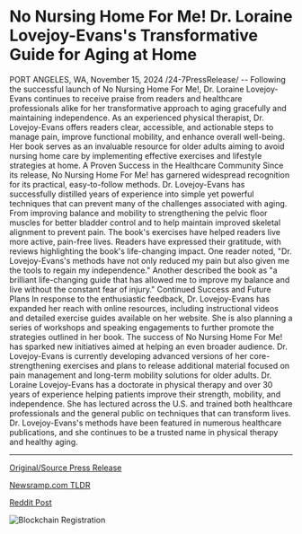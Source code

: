 # No Nursing Home For Me! Dr. Loraine Lovejoy-Evans's Transformative Guide for Aging at Home

PORT ANGELES, WA, November 15, 2024 /24-7PressRelease/ -- Following the successful launch of No Nursing Home For Me!, Dr. Loraine Lovejoy-Evans continues to receive praise from readers and healthcare professionals alike for her transformative approach to aging gracefully and maintaining independence.  As an experienced physical therapist, Dr. Lovejoy-Evans offers readers clear, accessible, and actionable steps to manage pain, improve functional mobility, and enhance overall well-being. Her book serves as an invaluable resource for older adults aiming to avoid nursing home care by implementing effective exercises and lifestyle strategies at home.  A Proven Success in the Healthcare Community  Since its release, No Nursing Home For Me! has garnered widespread recognition for its practical, easy-to-follow methods. Dr. Lovejoy-Evans has successfully distilled years of experience into simple yet powerful techniques that can prevent many of the challenges associated with aging. From improving balance and mobility to strengthening the pelvic floor muscles for better bladder control and to help maintain improved skeletal alignment to prevent pain. The book's exercises have helped readers live more active, pain-free lives.  Readers have expressed their gratitude, with reviews highlighting the book's life-changing impact. One reader noted, "Dr. Lovejoy-Evans's methods have not only reduced my pain but also given me the tools to regain my independence." Another described the book as "a brilliant life-changing guide that has allowed me to improve my balance and live without the constant fear of injury."  Continued Success and Future Plans  In response to the enthusiastic feedback, Dr. Lovejoy-Evans has expanded her reach with online resources, including instructional videos and detailed exercise guides available on her website. She is also planning a series of workshops and speaking engagements to further promote the strategies outlined in her book.  The success of No Nursing Home For Me! has sparked new initiatives aimed at helping an even broader audience. Dr. Lovejoy-Evans is currently developing advanced versions of her core-strengthening exercises and plans to release additional material focused on pain management and long-term mobility solutions for older adults.  Dr. Loraine Lovejoy-Evans has a doctorate in physical therapy and over 30 years of experience helping patients improve their strength, mobility, and independence. She has lectured across the U.S. and trained both healthcare professionals and the general public on techniques that can transform lives. Dr. Lovejoy-Evans's methods have been featured in numerous healthcare publications, and she continues to be a trusted name in physical therapy and healthy aging. 

---

[Original/Source Press Release](https://www.24-7pressrelease.com/press-release/516201/no-nursing-home-for-me-dr-loraine-lovejoy-evanss-transformative-guide-for-aging-at-home)
                    

[Newsramp.com TLDR](https://newsramp.com/curated-news/new-book-by-dr-loraine-lovejoy-evans-receives-praise-for-transformative-approach-to-aging-gracefully/c716ba4c9b8c246511b782b44af28d62) 

 



[Reddit Post](https://www.reddit.com/r/HealthCareNewsInfo/comments/1gu3ej1/new_book_by_dr_loraine_lovejoyevans_receives/) 



![Blockchain Registration](https://cdn.newsramp.app/24-7PressRelease/qrcode/2411/18/maskOWd4.webp)